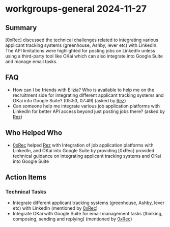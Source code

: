 # workgroups-general 2024-11-27

## Summary
[0xRec] discussed the technical challenges related to integrating various applicant tracking systems (greenhouse, Ashby, lever etc) with LinkedIn. The API limitations were highlighted for posting jobs on LinkedIn unless using a third-party tool like OKai which can also integrate into Google Suite and manage email tasks.

## FAQ
- How can I be friends with Elizia? Who is available to help me on the recruitment side for integrating different applicant tracking systems and OKai into Google Suite? (05:53, 07:49) (asked by [Rez](https://discordapp.com/users/@me))
- Can someone help me integrate various job application platforms with LinkedIn for better API access beyond just posting jobs there? (asked by [Rez](https://discordapp.com/users/@me))

## Who Helped Who
- [0xRec](https://discordapp.com/users/@me) helped [Rez](https://discordapp.com/users/@me) with Integration of job application platforms with LinkedIn, and OKai into Google Suite by providing [0xRec] provided technical guidance on integrating applicant tracking systems and OKai into Google Suite

## Action Items

### Technical Tasks
- Integrate different applicant tracking systems (greenhouse, Ashby, lever etc) with LinkedIn (mentioned by [0xRec](https://discordapp.com/users/@me))
- Integrate OKai with Google Suite for email management tasks (thinking, composing, sending and replying) (mentioned by [0xRec](https://discordapp.com/users/@me))
